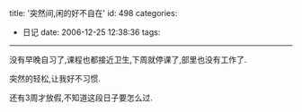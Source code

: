title: '突然间,闲的好不自在'
id: 498
categories:
  - 日记
date: 2006-12-25 12:38:36
tags:
---

没有早晚自习了,课程也都接近卫生,下周就停课了,部里也没有工作了.

突然的轻松,让我好不习惯.

还有3周才放假,不知道这段日子要怎么过.